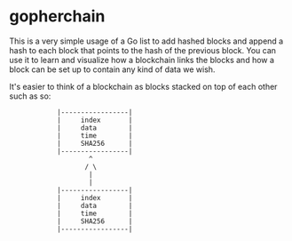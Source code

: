# gopherchain

This is a very simple usage of a Go list to add hashed blocks and append a hash to each block
that points to the hash of the previous block. You can use it to learn and visualize how a blockchain
links the blocks and how a block can be set up to contain any kind of data we wish.

It's easier to think of a blockchain as blocks stacked on top of each other such as so:



                |-----------------|
                |     index       |
                |     data        |
                |     time        |
                |     SHA256      |
                |-----------------|
                        ^
                       / \
                        |
                        |
                |-----------------|
                |     index       |
                |     data        |
                |     time        |
                |     SHA256      |
                |-----------------|